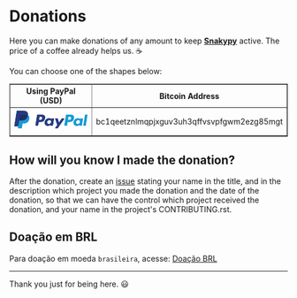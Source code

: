 # Donations

Here you can make donations of any amount to keep [**Snakypy**](https://github.com/snakypy) active. The price of a coffee already helps us. :coffee:

You can choose one of the shapes below:

<div class="donation">
<table border="1">
  <thead>
    <tr>
      <th>Using PayPal (USD)</th>
      <th>Bitcoin Address</th>
    </tr>
  </thead>
  <tbody>
    <tr>
      <td>
        <a href="https://www.paypal.com/cgi-bin/webscr?cmd=_s-xclick&hosted_button_id=YBK2HEEYG8V5W&source" target="_blank">
          <img src="https://raw.githubusercontent.com/snakypy/donations/main/svg/banks/paypal.svg" alt="PayPal Donation"/>
        </a>
      </td>
      <td> 
        <p align="center"> bc1qeetznlmqpjxguv3uh3qffvsvpfgwm2ezg85mgt</p>
      </td>
   </tr>
    <!-- <tr>
      <td>
      </td>
      <td>
      <p align="center">Click <a href="https://raw.githubusercontent.com/snakypy/donations/main/images/qrcode_btc.png" target="_blank">here</a> to donate with QR Code</p>
      </td>
    </tr> -->
  </tbody>
</table>
</div>

## How will you know I made the donation?

After the donation, create an [issue](https://github.com/snakypy/donations/issues) stating your name in the title, and in the description which project you made the donation and the date of the donation, so that we can have the control which project received the donation, and your name in the project's CONTRIBUTING.rst.

## Doação em BRL

Para doação em moeda `brasileira`, acesse: [Doação BRL](https://github.com/snakypy/donations/blob/master/README-ptbr.md)

---------------------------------------
Thank you just for being here. :smiley:
